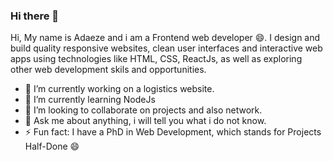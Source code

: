 ### Hi there 👋

Hi, My name is Adaeze and i am a Frontend web developer 😄. I design and build quality responsive websites, clean user interfaces and interactive web apps using technologies like HTML, CSS, ReactJs, as well as exploring other web development skils and opportunities.

- 🔭 I’m currently working on a logistics website.
- 🌱 I’m currently learning NodeJs
- 👯 I’m looking to collaborate on projects and also network.  
- 💬 Ask me about anything, i will tell you what i do not know.
- ⚡ Fun fact: I have a PhD in Web Development, which stands for Projects Half-Done 😄


